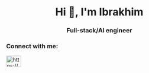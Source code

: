 <h1 align="center">Hi 👋, I'm Ibrakhim</h1>
<h3 align="center">Full-stack/AI engineer</h3>

<h3 align="left">Connect with me:</h3>
<p align="left">
<a href="https://www.linkedin.com/in/ibrakhim/" target="blank"><img align="center" src="https://raw.githubusercontent.com/rahuldkjain/github-profile-readme-generator/master/src/images/icons/Social/linked-in-alt.svg" alt="https://www.linkedin.com/in/ibrakhim-ustelbay-508a62206/" height="30" width="40" /></a>
</p>
